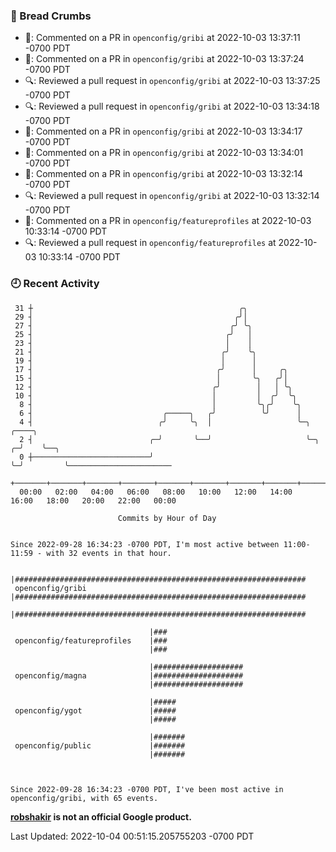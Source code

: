 ### 🍞 Bread Crumbs

 * 💬: Commented on a PR in  `openconfig/gribi` at 2022-10-03 13:37:11 -0700 PDT
 * 💬: Commented on a PR in  `openconfig/gribi` at 2022-10-03 13:37:24 -0700 PDT
 * 🔍: Reviewed a pull request in  `openconfig/gribi` at 2022-10-03 13:37:25 -0700 PDT
 * 🔍: Reviewed a pull request in  `openconfig/gribi` at 2022-10-03 13:34:18 -0700 PDT
 * 💬: Commented on a PR in  `openconfig/gribi` at 2022-10-03 13:34:17 -0700 PDT
 * 💬: Commented on a PR in  `openconfig/gribi` at 2022-10-03 13:34:01 -0700 PDT
 * 💬: Commented on a PR in  `openconfig/gribi` at 2022-10-03 13:32:14 -0700 PDT
 * 🔍: Reviewed a pull request in  `openconfig/gribi` at 2022-10-03 13:32:14 -0700 PDT
 * 💬: Commented on a PR in  `openconfig/featureprofiles` at 2022-10-03 10:33:14 -0700 PDT
 * 🔍: Reviewed a pull request in  `openconfig/featureprofiles` at 2022-10-03 10:33:14 -0700 PDT

### 🕘 Recent Activity
```
 31 ┼                                              ╭╮
 29 ┤                                             ╭╯│
 27 ┤                                            ╭╯ ╰╮
 25 ┤                                           ╭╯   │
 23 ┤                                           │    │
 21 ┤                                          ╭╯    ╰╮
 19 ┤                                          │      │
 17 ┤                                         ╭╯      │     ╭╮
 15 ┤                                         │       ╰╮   ╭╯│
 12 ┤                                        ╭╯        │   │ ╰╮
 10 ┤                                        │         │  ╭╯  ╰╮
  8 ┤                                        │         ╰╮╭╯    ╰╮
  6 ┤                             ╭─────╮   ╭╯          ╰╯      │
  4 ┤                            ╭╯     ╰╮  │                   ╰─╮     ╭────╮
  2 ┤                          ╭─╯       ╰──╯                     ╰─╮ ╭─╯    ╰──╮
  0 ┼──────────────────────────╯                                    ╰─╯         ╰───────────────────────
    +───────+───────+───────+───────+───────+───────+───────+───────+───────+───────+───────+───────+────
  00:00   02:00   04:00   06:00   08:00   10:00   12:00   14:00   16:00   18:00   20:00   22:00   00:00   

						Commits by Hour of Day


Since 2022-09-28 16:34:23 -0700 PDT, I'm most active between 11:00-11:59 - with 32 events in that hour.

```



```
                               |#################################################################
 openconfig/gribi              |#################################################################
                               |#################################################################

                               |###
 openconfig/featureprofiles    |###
                               |###

                               |####################
 openconfig/magna              |####################
                               |####################

                               |#####
 openconfig/ygot               |#####
                               |#####

                               |#######
 openconfig/public             |#######
                               |#######



Since 2022-09-28 16:34:23 -0700 PDT, I've been most active in openconfig/gribi, with 65 events.

```
**[robshakir](mailto:robjs@google.com) is not an official Google product.**  


Last Updated: 2022-10-04 00:51:15.205755203 -0700 PDT

